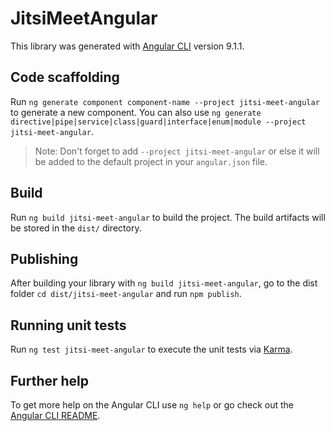 # JitsiMeetAngular

This library was generated with [Angular CLI](https://github.com/angular/angular-cli) version 9.1.1.

## Code scaffolding

Run `ng generate component component-name --project jitsi-meet-angular` to generate a new component. You can also use `ng generate directive|pipe|service|class|guard|interface|enum|module --project jitsi-meet-angular`.
> Note: Don't forget to add `--project jitsi-meet-angular` or else it will be added to the default project in your `angular.json` file. 

## Build

Run `ng build jitsi-meet-angular` to build the project. The build artifacts will be stored in the `dist/` directory.

## Publishing

After building your library with `ng build jitsi-meet-angular`, go to the dist folder `cd dist/jitsi-meet-angular` and run `npm publish`.

## Running unit tests

Run `ng test jitsi-meet-angular` to execute the unit tests via [Karma](https://karma-runner.github.io).

## Further help

To get more help on the Angular CLI use `ng help` or go check out the [Angular CLI README](https://github.com/angular/angular-cli/blob/master/README.md).
